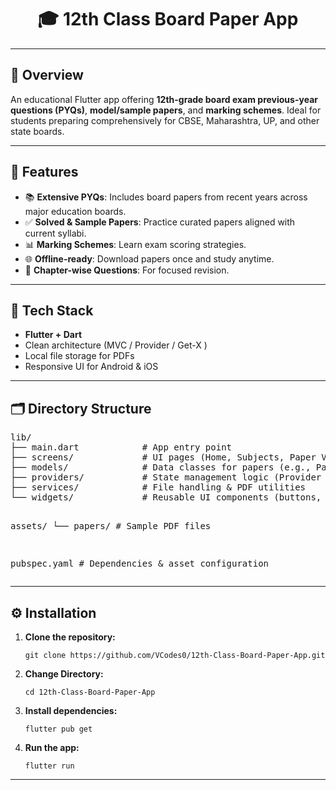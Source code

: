 <!DOCTYPE html>
<html lang="en">
<head>
  <meta charset="UTF-8">
</head>
<body>

  <h1><center>🎓 12th Class Board Paper App</center></h1>
  <hr>

<h2>📘 Overview</h2>
  <p>
    An educational Flutter app offering <strong>12th-grade board exam previous-year questions (PYQs)</strong>,
    <strong>model/sample papers</strong>, and <strong>marking schemes</strong>.
    Ideal for students preparing comprehensively for CBSE, Maharashtra, UP, and other state boards.
  </p>

  <hr>

<h2>🚀 Features</h2>
  <ul>
    <li>📚 <strong>Extensive PYQs</strong>: Includes board papers from recent years across major education boards.</li>
    <li>✅ <strong>Solved & Sample Papers</strong>: Practice curated papers aligned with current syllabi.</li>
    <li>📊 <strong>Marking Schemes</strong>: Learn exam scoring strategies.</li>
    <li>🌐 <strong>Offline-ready</strong>: Download papers once and study anytime.</li>
    <li>📝 <strong>Chapter-wise Questions</strong>: For focused revision.</li>
  </ul>

  <hr>

<h2>📁 Tech Stack</h2>
  <ul>
    <li><strong>Flutter + Dart</strong></li>
    <li>Clean architecture (MVC / Provider / Get-X )</li>
    <li>Local file storage for PDFs</li>
    <li>Responsive UI for Android & iOS</li>
  </ul>

  <hr>

<h2>🗂️ Directory Structure</h2>
  <pre>
lib/
├── main.dart            # App entry point
├── screens/             # UI pages (Home, Subjects, Paper Viewer, etc.)
├── models/              # Data classes for papers (e.g., PaperModel)
├── providers/           # State management logic (Provider or BLoC)
├── services/            # File handling & PDF utilities
└── widgets/             # Reusable UI components (buttons, tiles, etc.)

assets/
└── papers/              # Sample PDF files

pubspec.yaml             # Dependencies & asset configuration
  </pre>

  <hr>

<h2>⚙️ Installation</h2>
  <ol>
    <li>
      <strong>Clone the repository:</strong>
      <pre><code>git clone https://github.com/VCodes0/12th-Class-Board-Paper-App.git</code></pre>
    </li> <li>
      <strong>Change Directory:</strong>
      <pre><code>cd 12th-Class-Board-Paper-App</code></pre>
    </li>
    <li>
      <strong>Install dependencies:</strong>
      <pre><code>flutter pub get</code></pre>
    </li>
    <li>
      <strong>Run the app:</strong>
      <pre><code>flutter run</code></pre>
    </li>
  </ol>

  <hr>

</body>
</html>
